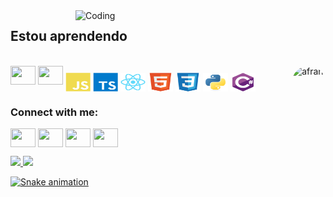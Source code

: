 



<img align="right" alt="Coding" width="400" src="coloque o link aqui">


 <h2>Estou aprendendo</h2>

<div style="display: inline_block"><br>
  <img src="https://cdn.jsdelivr.net/gh/devicons/devicon/icons/java/java-original.svg" width="40" height="30"/> 
  <img src="https://cdn.jsdelivr.net/gh/devicons/devicon/icons/linux/linux-original.svg" width="40" height="30"/>
  <img align="center" alt="Afrani-Js" height="30" width="40" src="https://raw.githubusercontent.com/devicons/devicon/master/icons/javascript/javascript-plain.svg">
  <img align="center" alt="Afrani-Ts" height="30" width="40" src="https://raw.githubusercontent.com/devicons/devicon/master/icons/typescript/typescript-plain.svg">
  <img align="center" alt="Afrani-React" height="30" width="40" src="https://raw.githubusercontent.com/devicons/devicon/master/icons/react/react-original.svg">
  <img align="center" alt="Afrani-HTML" height="30" width="40" src="https://raw.githubusercontent.com/devicons/devicon/master/icons/html5/html5-original.svg">
  <img align="center" alt="Afrani-CSS" height="30" width="40" src="https://raw.githubusercontent.com/devicons/devicon/master/icons/css3/css3-original.svg">
  <img align="center" alt="Afrani-Python" height="30" width="40" src="https://raw.githubusercontent.com/devicons/devicon/master/icons/python/python-original.svg">
  <img align="center" alt="Afrani-Csharp" height="30" width="40" src="https://raw.githubusercontent.com/devicons/devicon/master/icons/csharp/csharp-original.svg">
  <img align="right" alt="afrani" height="150" style="border-radius:50px;" 
  src="">
</div>

<h3 align="left">Connect with me:</h3>
<p align="left">
<a href="https://twitter.com/AfranioGuerra/" target="blank"><img align="center" src="https://cdn.jsdelivr.net/npm/simple-icons@3.0.1/icons/twitter.svg" alt="" height="30" width="40"/></a>
<a href="https://www.linkedin.com/in/afranio-guerra-011b62113/" target="blank"><img align="center" src="https://cdn.jsdelivr.net/npm/simple-icons@3.0.1/icons/linkedin.svg" alt="" height="30" width="40" /></a>
<a href="https://www.instagram.com/afranioguerra/" target="blank"><img align="center" src="https://cdn.jsdelivr.net/npm/simple-icons@3.0.1/icons/instagram.svg" alt="" height="30" width="40" /></a>
<a href="https://www.facebook.com/Desenvolvedo" target="blank"><img align="center" src="https://cdn.jsdelivr.net/npm/simple-icons@3.0.1/icons/facebook.svg" alt="" height="30" width="40" /></a>
</p>

<div>
<a href="https://github.com/afrani/afrani">
<img height="180em" src="https://github-readme-stats.vercel.app/api/top-langs/?username=afrani/afrani-aqui&layout=compact&langs_count=7&theme=dracula"/>
<img height="180em" src="https://github-readme-stats.vercel.app/api?username=afrani/afrani-aqui&show_icons=true&theme=dracula&include_all_commits=true&count_private=true"/>
</div>


![Snake animation](https://github.com/afrani/afrani/blob/output/github-contribution-grid-snake.svg)













